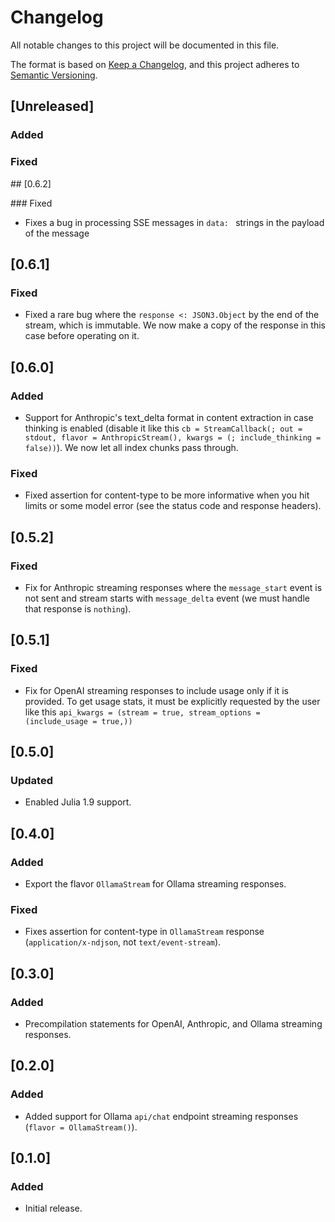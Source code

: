# Changelog
All notable changes to this project will be documented in this file.

The format is based on [Keep a Changelog](https://keepachangelog.com/en/1.0.0/),
and this project adheres to [Semantic Versioning](https://semver.org/spec/v2.0.0.html).

## [Unreleased]

### Added

### Fixed

## [0.6.2]

### Fixed
- Fixes a bug in processing SSE messages in `data: ` strings in the payload of the message

## [0.6.1]

### Fixed
- Fixed a rare bug where the `response <: JSON3.Object` by the end of the stream, which is immutable. We now make a copy of the response in this case before operating on it.

## [0.6.0]

### Added
- Support for Anthropic's text_delta format in content extraction in case thinking is enabled (disable it like this `cb = StreamCallback(; out = stdout, flavor = AnthropicStream(), kwargs = (; include_thinking = false))`). We now let all index chunks pass through.

### Fixed
- Fixed assertion for content-type to be more informative when you hit limits or some model error (see the status code and response headers).

## [0.5.2]

### Fixed
- Fix for Anthropic streaming responses where the `message_start` event is not sent and stream starts with `message_delta` event (we must handle that response is `nothing`).

## [0.5.1]

### Fixed
- Fix for OpenAI streaming responses to include usage only if it is provided. To get usage stats, it must be explicitly requested by the user like this `api_kwargs = (stream = true, stream_options = (include_usage = true,))`

## [0.5.0]

### Updated
- Enabled Julia 1.9 support.

## [0.4.0]

### Added
- Export the flavor `OllamaStream` for Ollama streaming responses.

### Fixed
- Fixes assertion for content-type in `OllamaStream` response (`application/x-ndjson`, not `text/event-stream`).

## [0.3.0]

### Added
- Precompilation statements for OpenAI, Anthropic, and Ollama streaming responses.

## [0.2.0]

### Added
- Added support for Ollama `api/chat` endpoint streaming responses (`flavor = OllamaStream()`).

## [0.1.0]

### Added
- Initial release.